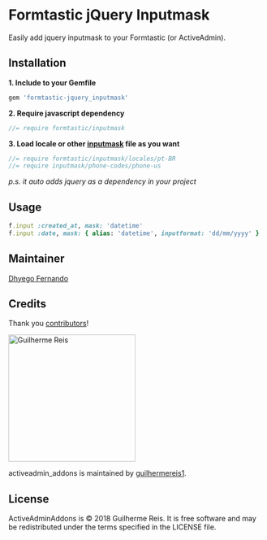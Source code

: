 # Formtastic jQuery Inputmask
Easily add jquery inputmask to your Formtastic (or ActiveAdmin).

## Installation
**1. Include to your Gemfile**
```ruby
gem 'formtastic-jquery_inputmask'
```

**2. Require javascript dependency**
```javascript
//= require formtastic/inputmask
```

**3. Load locale or other [inputmask](https://github.com/guilhermereis1/formtastic-jquery_inputmask/tree/master/vendor/inputmask/dist) file as you want**
```javascript
//= require formtastic/inputmask/locales/pt-BR
//= require inputmask/phone-codes/phone-us
```

*p.s. it auto adds jquery as a dependency in your project*

## Usage
```ruby
f.input :created_at, mask: 'datetime'
f.input :date, mask: { alias: 'datetime', inputformat: 'dd/mm/yyyy' }
```

## Maintainer
[Dhyego Fernando](https://github.com/guilhermereis1)

## Credits

Thank you [contributors](https://github.com/guilhermereis1)!

<img src="https://avatars1.githubusercontent.com/u/23090707?s=400&u=acfb62d689e4141440b7ef56add07322352be493&v=4" alt="Guilherme Reis" width="250"/>

activeadmin_addons is maintained by [guilhermereis1](https://github.com/guilhermereis1).

## License

ActiveAdminAddons is © 2018 Guilherme Reis. It is free software and may be redistributed under the terms specified in the LICENSE file.
